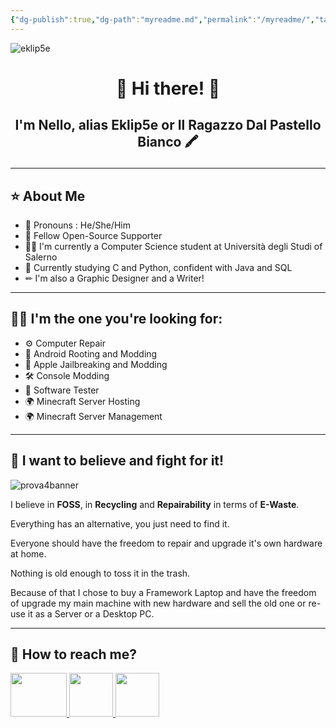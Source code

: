 ```yaml
---
{"dg-publish":true,"dg-path":"myreadme.md","permalink":"/myreadme/","tags":["gardenEntry"]}
---
```


![eklip5e](https://github.com/Eklip5e/Eklip5e/assets/38536104/44df271b-1b52-4140-bd3e-4aa2870e7342)
# <p align="center">👾 Hi there! 👾</p>
## <p align="center">I'm Nello, alias Eklip5e or Il Ragazzo Dal Pastello Bianco 🖍</p>
--- 
## ⭐ About Me
- 🌈 Pronouns : He/She/Him
- 🧩 Fellow Open-Source Supporter
- 👨‍💻 I'm currently a Computer Science student at Università degli Studi of Salerno
- 📖 Currently studying C and Python, confident with Java and SQL
- ✏ I'm also a Graphic Designer and a Writer!
---
## 🙋‍♂️ I'm the one you're looking for:
- ⚙ Computer Repair
- 📱 Android Rooting and Modding
- 🍎 Apple Jailbreaking and Modding
- 🛠 Console Modding
- 🧰 Software Tester
- 🌍 Minecraft Server Hosting
- 🌍 Minecraft Server Management
---
## 📢 I want to believe and fight for it!

![prova4banner](https://github.com/Eklip5e/Eklip5e/assets/38536104/7dfeb19d-1818-4645-bcf0-145f8e7916a8)

I believe in **FOSS**, in **Recycling** and **Repairability** in terms of **E-Waste**.

Everything has an alternative, you just need to find it.

Everyone should have the freedom to repair and upgrade it's own hardware at home.

Nothing is old enough to toss it in the trash.

Because of that I chose to buy a Framework Laptop and have the freedom of upgrade my main machine with new hardware and sell the old one or re-use it as a Server or a Desktop PC.

---
## 💬 How to reach me?
<a href="mailto:mysteryshack00@gmail.com"><img src="https://github.com/Eklip5e/Eklip5e/assets/38536104/84637d52-2ac1-459f-b4de-403bf2ee6550" width="90" height="70">
<a href="https://t.me/eklip5e"><img src="https://github.com/Eklip5e/Eklip5e/assets/38536104/015a2164-fdb5-4b89-947b-961e2704e0ac" width="70" height="70">
<a href="https://instagram.com/ilragazzodalpastellobianco"><img src="https://github.com/Eklip5e/Eklip5e/assets/38536104/ab09bc27-191f-492f-9814-2a51968f0d1d" width="70" height="70">

<!--
**Eklip5e/Eklip5e** is a ✨ _special_ ✨ repository because its `README.md` (this file) appears on your GitHub profile.

Here are some ideas to get you started:

- 🔭 I’m currently working on ...
- 🌱 I’m currently learning ...
- 👯 I’m looking to collaborate on ...
- 🤔 I’m looking for help with ...
- 💬 Ask me about ...
- 📫 How to reach me: ...
- 😄 Pronouns: ...
- ⚡ Fun fact: ...
-->